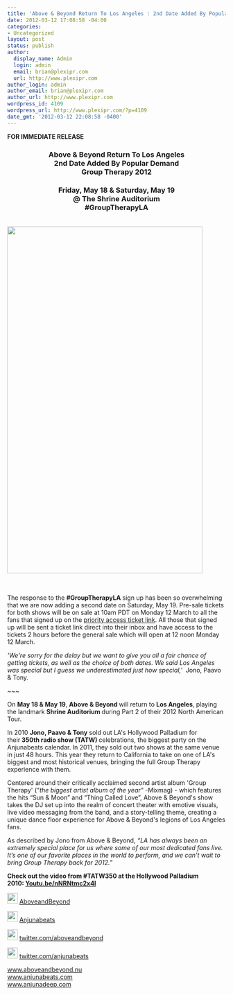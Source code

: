 ```yaml
---
title: 'Above & Beyond Return To Los Angeles : 2nd Date Added By Popular Demand #GroupTherapyLA'
date: 2012-03-12 17:08:58 -04:00
categories:
- Uncategorized
layout: post
status: publish
author:
  display_name: Admin
  login: admin
  email: brian@plexipr.com
  url: http://www.plexipr.com
author_login: admin
author_email: brian@plexipr.com
author_url: http://www.plexipr.com
wordpress_id: 4109
wordpress_url: http://www.plexipr.com/?p=4109
date_gmt: '2012-03-12 22:08:58 -0400'
---
```


<p><strong>FOR IMMEDIATE RELEASE</strong></p>
<div>
<h3 align="center"><strong>Above &amp; Beyond Return To Los Angeles<br />
2nd Date Added By Popular Demand<br />
Group Therapy 2012</strong></h3>
</div>
<div>
<h3 align="center">Friday, May 18 &amp; Saturday, May 19<br />
@ The Shrine Auditorium<br />
#GroupTherapyLA</h3>
</div>
<div><strong><em><br />
</em></strong></div>
<div><em><img class="aligncenter" src="http://img.ymlp239.net/plexipr_AboveBeyondPoster2nddateadded.jpg" alt="" width="450" height="800" /><br />
</em></div>
<div><em><br />
</em></div>
<div><strong><br />
</strong></div>
<div>
<div>
<div>
<div>
<p>The response to the <strong>#GroupTherapyLA</strong> sign up has been so overwhelming that we are now adding a second date on Saturday, May 19. Pre-sale tickets for both shows will be on sale at 10am PDT on Monday 12 March to all the fans that signed up on the <a href="http://t.ymlp239.net/ujmwyaxamueeacaeseaaaq/click.php" target="_blank">priority access ticket link</a>. All those that signed up will be sent a ticket link direct into their inbox and have access to the tickets 2 hours before the general sale which will open at 12 noon Monday 12 March.</p>
<p><em>'We're sorry for the delay but we want to give you all a fair chance of getting tickets, as well as the choice of both dates. We said Los Angeles was special but I guess we underestimated just how special,'</em>  Jono, Paavo &amp; Tony.</p>
<p>~~~</p>
<p>On <strong>May 18 &amp; May 19</strong>, <strong>Above &amp; Beyond </strong>will return to <strong>Los Angeles</strong>, playing the landmark <strong>Shrine Auditorium </strong>during Part 2 of their 2012 North American Tour.</p>
</div>
<p>In 2010 <strong>Jono, Paavo &amp; Tony</strong> sold out LA's Hollywood Palladium for their<strong> 350th radio show (TATW) </strong>celebrations, the biggest party on the Anjunabeats calendar. In 2011, they sold out two shows at the same venue in just 48 hours. This year they return to California to take on one of LA's biggest and most historical venues, bringing the full Group Therapy experience with them.</p>
<p>Centered around their critically acclaimed second artist album 'Group Therapy' ("<em>the biggest artist album of the year"</em> -Mixmag) - which features the hits “Sun &amp; Moon” and “Thing Called Love”, Above &amp; Beyond's show takes the DJ set up into the realm of concert theater with emotive visuals, live video messaging from the band, and a story-telling theme, creating a unique dance floor experience for Above &amp; Beyond's legions of Los Angeles fans.</p>
<p>As described by Jono from Above &amp; Beyond, <em>“LA has always been an extremely special place for us where some of our most dedicated fans live. It’s one of our favorite places in the world to perform, and we can’t wait to bring Group Therapy back for 2012.”</em></p>
<p><strong>Check out the video from #TATW350 at the Hollywood Palladium 2010: <a href="http://t.ymlp239.net/ujmqsaramueeacaeseaxaq/click.php" target="_blank">Youtu.be/nNRNtmc2x4I</a></strong></p>
</div>
</div>
</div>
<p><img src="http://img2.ymlp83.net/plexipr_facebook.gif" alt="" width="24" height="25" border="0" /> <a href="http://t.ymlp239.net/ujmquatamueeazaeseataq/click.php" target="_blank">AboveandBeyond</a></p>
<p><img src="http://img2.ymlp83.net/plexipr_facebook.gif" alt="" width="24" height="25" border="0" /> <a href="http://t.ymlp239.net/ujmqeaaamueeaxaeseakaq/click.php" target="_blank">Anjunabeats</a></p>
<p><img src="http://img2.ymlp83.net/plexipr_twitter.gif" alt="" width="24" height="25" border="0" /> <a href="http://t.ymlp239.net/ujmqmafamueeazaeseakaq/click.php" target="_blank">twitter.com/aboveandbeyond</a></p>
<p><img src="http://img2.ymlp83.net/plexipr_twitter.gif" alt="" width="24" height="25" border="0" /> <a href="http://t.ymlp239.net/ujmqjaiamueeapaeseagaq/click.php" target="_blank">twitter.com/anjunabeats</a></p>
<p><a href="http://t.ymlp239.net/ujmqbadamueeaaaeseataq/click.php" target="_blank">www.aboveandbeyond.nu</a><a href="http://t.ymlp239.net/ujmqhaiamueeapaeseapaq/click.php" target="_blank"><br />
www.anjunabeats.com</a><a href="http://t.ymlp239.net/ujmqwanamueearaeseazaq/click.php" target="_blank"><br />
www.anjunadeep.com</a></p>
